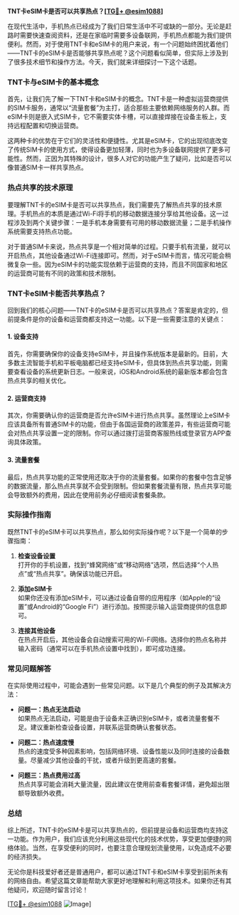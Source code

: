 **TNT卡eSIM卡是否可以共享热点？[[TG💪+ @esim1088](https://t.me/s/esim1088)]**

在现代生活中，手机热点已经成为了我们日常生活中不可或缺的一部分。无论是赶路时需要快速查阅资料，还是在家临时需要多设备联网，手机热点都能为我们提供便利。然而，对于使用TNT卡和eSIM卡的用户来说，有一个问题始终困扰着他们——TNT卡的eSIM卡是否能够共享热点呢？这个问题看似简单，但实际上涉及到了很多技术细节和操作方法。今天，我们就来详细探讨一下这个话题。

### TNT卡与eSIM卡的基本概念

首先，让我们先了解一下TNT卡和eSIM卡的概念。TNT卡是一种虚拟运营商提供的SIM卡服务，通常以“流量套餐”为主打，适合那些主要依赖网络服务的人群。而eSIM卡则是嵌入式SIM卡，它不需要实体卡槽，可以直接焊接在设备主板上，支持远程配置和切换运营商。

这两种卡的优势在于它们的灵活性和便捷性。尤其是eSIM卡，它的出现彻底改变了传统SIM卡的使用方式，使得设备更加轻薄，同时也为多设备联网提供了更多可能性。然而，正因为其特殊的设计，很多人对它的功能产生了疑问，比如是否可以像普通SIM卡一样共享热点。

### 热点共享的技术原理

要理解TNT卡的eSIM卡是否可以共享热点，我们需要先了解热点共享的技术原理。手机热点的本质是通过Wi-Fi将手机的移动数据连接分享给其他设备。这一过程涉及到两个关键步骤：一是手机本身需要有可用的移动数据流量；二是手机操作系统需要支持热点功能。

对于普通SIM卡来说，热点共享是一个相对简单的过程。只要手机有流量，就可以开启热点，其他设备通过Wi-Fi连接即可。然而，对于eSIM卡而言，情况可能会稍微复杂一些。因为eSIM卡的功能实现依赖于运营商的支持，而且不同国家和地区的运营商可能有不同的政策和技术限制。

### TNT卡eSIM卡能否共享热点？

回到我们的核心问题——TNT卡的eSIM卡是否可以共享热点？答案是肯定的，但前提条件是你的设备和运营商都支持这一功能。以下是一些需要注意的关键点：

#### 1. 设备支持
首先，你需要确保你的设备支持eSIM卡，并且操作系统版本是最新的。目前，大多数主流智能手机和平板电脑都已经支持eSIM卡，但具体到热点共享功能，则需要查看设备的系统更新日志。一般来说，iOS和Android系统的最新版本都会包含热点共享的相关优化。

#### 2. 运营商支持
其次，你需要确认你的运营商是否允许eSIM卡进行热点共享。虽然理论上eSIM卡应该具备所有普通SIM卡的功能，但由于各国运营商的政策差异，有些运营商可能会对热点共享设置一定的限制。你可以通过拨打运营商客服热线或登录官方APP查询具体政策。

#### 3. 流量套餐
最后，热点共享功能的正常使用还取决于你的流量套餐。如果你的套餐中包含足够的数据流量，那么热点共享就不会受到限制。但如果套餐流量有限，热点共享可能会导致额外的费用，因此在使用前务必仔细阅读套餐条款。

### 实际操作指南

既然TNT卡的eSIM卡可以共享热点，那么如何实际操作呢？以下是一个简单的步骤指南：

1. **检查设备设置**  
   打开你的手机设置，找到“蜂窝网络”或“移动网络”选项，然后选择“个人热点”或“热点共享”。确保该功能已开启。

2. **添加eSIM卡**  
   如果你还没有添加eSIM卡，可以通过设备自带的应用程序（如Apple的“设置”或Android的“Google Fi”）进行添加。按照提示输入运营商提供的信息即可。

3. **连接其他设备**  
   在热点开启后，其他设备会自动搜索可用的Wi-Fi网络。选择你的热点名称并输入密码（通常可以在手机热点设置中找到），即可成功连接。

### 常见问题解答

在实际使用过程中，可能会遇到一些常见问题。以下是几个典型的例子及其解决方法：

- **问题一：热点无法启动**  
  如果热点无法启动，可能是由于设备未正确识别eSIM卡，或者流量套餐不足。建议重新检查设备设置，并联系运营商确认套餐状态。

- **问题二：热点速度慢**  
  热点的速度受多种因素影响，包括网络环境、设备性能以及同时连接的设备数量。尽量减少其他设备的干扰，或者升级到更高速的套餐。

- **问题三：热点费用过高**  
  热点共享可能会消耗大量流量，因此建议在使用前查看套餐详情，避免超出限额导致额外收费。

### 总结

综上所述，TNT卡的eSIM卡是可以共享热点的，但前提是设备和运营商均支持这一功能。作为用户，我们应该充分利用这些现代化的技术优势，享受更加便捷的网络体验。当然，在享受便利的同时，也要注意合理规划流量使用，以免造成不必要的经济损失。

无论你是科技爱好者还是普通用户，都可以通过TNT卡和eSIM卡享受到前所未有的网络自由。希望这篇文章能帮助大家更好地理解和利用这项技术。如果你还有其他疑问，欢迎随时留言讨论！

[[TG💪+ @esim1088](https://t.me/s/esim1088) ![Image](https://i.postimg.cc/4NQfJmqS/Snipaste-2025-05-13-00-14-12.png)]